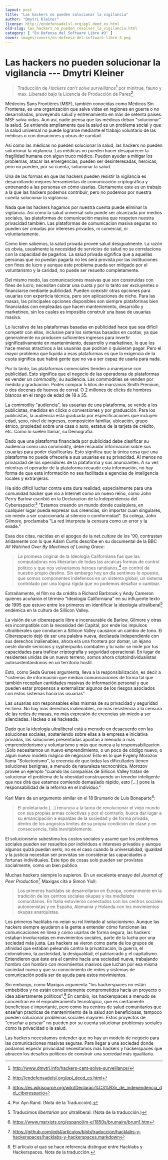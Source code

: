 ```yaml
---
layout: post
title: "Las hackers no pueden solucionar la vigilancia"
author: "Dmytri Kleiner"
license: http://endefensadelsl.org/ppl_deed_es.html
old-slug: las_hackers_no_pueden_resolver_la_vigilancia.html
category: [ "En Defensa del Software Libre #3" ]
cover: images/covers/en-defensa-del-software-libre-3.png
---
```


Las hackers no pueden solucionar la vigilancia --- Dmytri Kleiner
=================================================================

> Traducción de _Hackers can't solve
> surveillance_[^vigilancia-surveillance] por minitrue, fauno y max.
> Liberado bajo la Licencia de Producción de Pares[^vigilancia-ppl]

[^vigilancia-surveillance]: <http://www.dmytri.info/hackers-cant-solve-surveillance/>
[^vigilancia-ppl]: <http://endefensadelsl.org/ppl_deed_es.html>

Médecins Sans Frontières (MSF), también conocidas como Médicos Sin
Fronteras, es una organización que salva vidas en regiones en guerra o
no desarrolladas, proveyendo salud y entrenamiento en más de setenta
países.  MSF salva vidas.  Aun así, nadie piensa que las médicas deban
"solucionar" la salud.  Se entiende ampliamente que la salud es un
problema social y que la salud universal no puede lograrse mediante el
trabajo voluntario de las médicas o con donaciones y obras de caridad.

Así como las médicas no pueden solucionar la salud, las hackers no
pueden solucionar la vigilancia.  Las médicas no pueden hacer
desaparecer la fragilidad humana con algun truco médico.  Pueden ayudar
a mitigar los problemas, atacar las emergencias, pueden ser
desinteresadas, heroicas, pero no pueden, por su cuenta, solucionar la
salud.

Una de las formas en que las hackers pueden resistir la vigilancia es
desarrollando mejores herramientas de comunicación criptográfica y
entrenando a las personas en cómo usarlas.  Ciertamente este es un
trabajo a la que las hackers podemos contribuir, pero no podemos por
nuestra cuenta solucionar la vigilancia.

Nada que las hackers hagamos por nuestra cuenta puede eliminar la
vigilancia.  Así como la salud universal solo puede ser alcanzada por
medios sociales, las plataformas de comunicación masiva que respeten
nuestra privacidad también.  Las plataformas de comunicacion masiva
seguras no pueden ser creadas por intereses privados, ni comercial, ni
voluntariamente.

Como bien sabemos, la salud privada provee salud desigualmente.  La
razón es obvia, usualmente la necesidad de servicios de salud no se
correlaciona con la capacidad de pagarlos.  La salud privada significa
que a aquellas personas que no puedan pagarla no les será provista por
las instituciones con fines de lucro y aunque este problema pueda ser
mitigado por el voluntarismo y la caridad, no puede ser resuelto
completamente.

Del mismo modo, las comunicaciones masivas que son construidas con fines
de lucro, necesitan cobrar una cuota y por lo tanto ser excluyentes o
financiarse mediante publicidad. Pueden coexistir otras opciones para
usuarias con experticia técnica, pero son aplicaciones de nicho. Para
las masas, las principales opciones disponibles son siempre plataformas
bien financiadas con empleadas que hacen mantenimiento, desarrollo y
marketineo, sin los cuales es imposible construir una base de usuarias
masiva.

Lo lucrativo de las plataformas basadas en publicidad hace que sea
difícil competir con ellas, inclusive para los sistemas basados en
cuotas, ya que generalmente no producen suficientes ingresos para
invertir significativamente en mantenimiento, desarrollo y marketineo,
lo que los hace menos atractivos a las usuarias que podrían o quisieran
pagar. Pero el mayor problema que liquida a esas plataformas es que la
exigencia de la cuota significa que habrá gente que no va a ser capaz de
usarla para nada.

Por lo tanto, las plataformas comerciales tienden a manejarse con
publicidad. Esto significa que el negocio de las operadoras de
plataformas es vender un _commodity_, su audiencia. Las commodities se
venden por medida y graduación. Podés comprar 5 kilos de manzanas Smith
Premium, o dos docenas de huevos de corral. O 2 millones de clicks de
hombres blancos en el rango de edad de 18 a 35.

La commodity "audiencia", las usuarias de una plataforma, se vende a los
publicistas, medidos en clicks o conversiones y por graduación. Para los
publicistas, la audiencia esta graduada por especificaciones que
incluyen edad, sexo, nivel de ingresos, composición familiar, ubicación,
grupo étnico, propiedad sobre una casa o auto, estatus de la tarjeta de
crédito, etc. Como lo suelen llamar, su Demografía.

Dado que una plataforma financiada por publicidad debe clasificar su
audiencia como una commodity, debe recaudar información sobre sus
usuarias para poder clasificarlas. Esto significa que la única cosa que
una plataforma no puede ofrecerle a sus usuarias es su privacidad. Al
menos no privacidad de los operadores de la plataforma y sus
anunciantes. A su vez mientras el operador de la plataforma recaude esta
información, no hay forma de que esta información no sea facilitada a
agencias de inteligencia locales y extranjeras.

Ha sido difícil luchar contra esta dura realidad, especialmente para una
comunidad hacker que vio a Internet como un nuevo reino, como John Perry
Barlow escribió en la Declaracion de la Independencia del
Cyberespacio:[^vigilancia-ciberespacio] "Estamos creando un mundo donde
cualquiera, en cualquier lugar pueda expresar sus creencias, sin
importar cuan singulares, sin miedo a ser coaccionada al silencio
o comformidad". Su colega, John Gilmore, proclamaba "La red interpreta
la censura como un error y la evade."

[^vigilancia-ciberespacio]: <https://es.wikisource.org/wiki/Declaraci%C3%B3n_de_independencia_del_ciberespacio>

Esas dos citas, nacidas en el apogeo de la _net.culture_ de los '90,
contrastan áridamente con lo que Adam Curtis describe en su documental
de la BBC _All Watched Over By Machines of Loving Grace_:

> La promesa original de la Ideología Californiana fue que las
> computadoras nos liberarían de todas las arcaicas formas de control
> político y que nos volveríamos héroes randianos,[^vigilancia-rand] en
> control de nuestro propio destino. Sin embargo hoy en día sentimos lo
> opuesto, que somos componentes indefensos en un sistema global, un
> sistema controlado por una lógica rígida que no podemos desafiar
> o cambiar.

[^vigilancia-rand]: Por Ayn Rand. (Nota de la Traducción).

Extrañamente, el film no da crédito a Richard Barbrook y Andy Cameron
quienes acuñaron el término "Ideología Californiana" en su influyente
texto de 1995 que estuvo entre los primeros en identificar la ideología
ultraliberal[^vigilancia-libertarian] endémica en la cultura de Sillicon
Valley.

[^vigilancia-libertarian]: Traducimos _libertarian_ por ultraliberal.
(Nota de la traducción.)

La visión de un ciberespacio libre e incensurable de Barlow, Gilmore y
otras era incompatible con la necesidad del Capital, por ende los
impulsos ultraliberales que conducen a Sillicon Valley causaron un
cambio de tono. El Ciberespacio dejó de ser una palabra nueva, declarada
independiente con sus derechos inalienables, ahora era una frontera por
domar, un lejano oeste donde servicios y cypherpunks combaten y tu valor
se mide por tus capacidades para traficar criptografía y seguridad
operacional. En lugar de residentes unidas de un nuevo terreno, somos
ahora criptoindividualistas autosustentándonos en un territorio hostil.

Esto, como Seda Gurses argumenta, lleva a la responsibilización, es
decir a "sistemas de información que median comunicaciones de forma tal
que también recopilan cantidades masivas de información personal y que
pueden estar propensos a externalizar algunos de los riesgos asociados
con estos sistemas hacia las usuarias".

Las usuarias son responsables ellas mismas de su privacidad y seguridad
en línea. No hay más derechos inalienables, no más resistencia a la
censura de las redes de masas, no más expresión de creencias sin miedo a
ser silenciadas. Hackea o sé hackeada.

Dado que la ideología ultraliberal está a menudo en desacuerdo con las
soluciones sociales, sosteniendo sobre ellas a la empresa e iniciativa
privadas, las soluciones presentadas apuntan a menudo a más
emprendedorismo y voluntarismo y más que nunca a la responsabilizacion.
¡Solo necesitamos un nuevo emprendimiento, o un poco de código nuevo, o
algún nuevo modelo mágico de negocios! Esto es lo que Evgeny Morozov
llama "Solucionismo", la creencia de que todas las dificultades tienen
soluciones benignas, a menudo de naturaleza tecnocrática. Morozov provee
un ejemplo "cuando las compañías de Sillicon Valley tratan de solucionar
el problema de la obesidad construyendo un tenedor inteligente que nos
dirá que estamos comiendo demasiado rápido, esto [...] pone la
responsabilidad de la reforma en el individuo."

Karl Marx da un argumento similar en el 18 Brumario de Luis
Bonaparte[^vigilancia-brumario]:

> El proletariado [...] renuncia a la tarea de revolucionar el viejo
> mundo con sus propias armas colectivas y por el contrario, busca dar
> lugar a su emancipación a espaldas de la sociedad y de forma
> privada, dentro de los angostos límites de su propia condición de
> clase y en consecuencia, falla inevitablemente.

[^vigilancia-brumario]: <https://www.marxists.org/espanol/m-e/1850s/brumaire/brum1.htm>

El solucionismo subestima los costos sociales y asume que los problemas
sociales pueden ser resueltos por individuos e intereses privados y
aunque algunos quizá puedan serlo, no es el caso cuando la
universalidad, igualdad y la justicia necesitan ser provistas sin
considerar las capacidades o fortunas individuales. Este tipo de cosas
solo pueden ser provistas socialmente, como un bien público.

Muchas hackers siempre lo supieron. En un excelente ensayo del _Journal
of Peer Production_[^vigilancia-hl-and-hs] Maxigas cita a Simon Yiull:

> Los primeros hacklabs se desarrollaron en Europa, comúnmente en la
> tradición de los centros sociales okupas y los _medialabs_
> comunitarios. En Italia estuvieron conectados con los centros sociales
> autonomistas y en España, Alemania y Holanda con los movimientos
> okupas anarquistas.

[^vigilancia-hl-and-hs]: <https://github.com/edsl/articulos/blob/traduccion/hacklabs-y-hackerspaces/hacklabs-y-hackerspaces.markdown>

Los primeros hacklabs no veían su rol limitado al solucionismo. Aunque
las hackers siempre ayudaron a la gente a entender cómo funcionan las
comunicaciones en línea y cómo usarlas de forma segura, las hackers
estaban involucradas en movimientos sociales, parte de la lucha por una
sociedad más justa. Las hackers se vieron como parte de los grupos de
afinidad que estaban peleando contra la privatización, la guerra, el
colonialismo, la austeridad, la desigualdad, el patriarcado y el
capitalismo.  Entendieron que éste era el camino hacia una sociedad
nueva, trabajando hombro con hombro con movimientos masivos que luchan
por esa misma sociedad nueva y que su conocimiento de redes y sistemas
de comunicación podía ser de ayuda para estos movimientos.

Sin embargo, como Maxigas argumenta "los hackerspaces no están embebidos
y no están concientemente comprometidos hacia un proyecto o idea
abiertamente políticos".[^vigilancia-hackerspace] En cambio, los
hackerspaces a menudo se concentran en el empoderamiento tecnológico,
que es ciertamente beneficioso e importante, pero como los centros de
salud comunitarios que enseñan practicas de mantenimiento de la salud
son beneficiosas, tampoco pueden solucionar problemas sociales mayores.
Estos proyectos de "enseñar a pescar" no pueden por su cuenta solucionar
problemas sociales como la privacidad o la salud.

[^vigilancia-hackerspace]: El artículo al que se hace referencia distingue entre
Hacklabs y Hackerspaces. Nota de la traducción.

Las hackers necesitamos entender que no hay un modelo de negocio para
las comunicaciones masivas seguras. Para llegar a una sociedad donde
podamos esperar privacidad necesitamos más hackers y hackerspaces que
abracen los desafíos políticos de construir una sociedad más
igualitaria.

